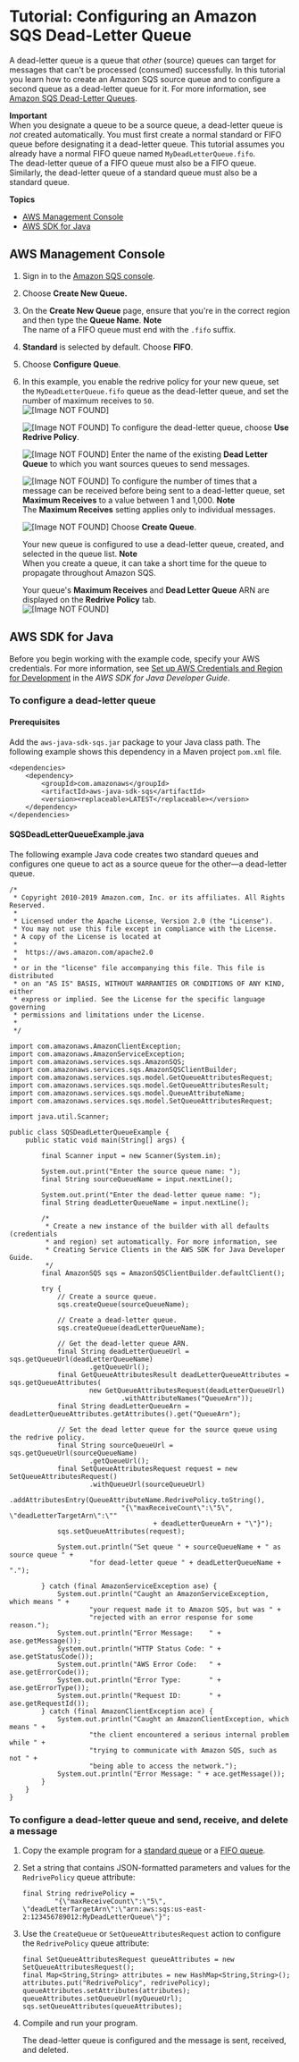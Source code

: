 # Tutorial: Configuring an Amazon SQS Dead\-Letter Queue<a name="sqs-configure-dead-letter-queue"></a>

A dead\-letter queue is a queue that *other* \(source\) queues can target for messages that can't be processed \(consumed\) successfully\. In this tutorial you learn how to create an Amazon SQS source queue and to configure a second queue as a dead\-letter queue for it\. For more information, see [Amazon SQS Dead\-Letter Queues](sqs-dead-letter-queues.md)\.

**Important**  
When you designate a queue to be a source queue, a dead\-letter queue is *not* created automatically\. You must first create a normal standard or FIFO queue before designating it a dead\-letter queue\. This tutorial assumes you already have a normal FIFO queue named `MyDeadLetterQueue.fifo`\.  
The dead\-letter queue of a FIFO queue must also be a FIFO queue\. Similarly, the dead\-letter queue of a standard queue must also be a standard queue\.

**Topics**
+ [AWS Management Console](#configure-dead-letter-queue-console)
+ [AWS SDK for Java](#configure-dead-letter-queue-java)

## AWS Management Console<a name="configure-dead-letter-queue-console"></a>

1. Sign in to the [Amazon SQS console](https://console.aws.amazon.com/sqs/)\.

1. Choose **Create New Queue\.**

1. On the **Create New Queue** page, ensure that you're in the correct region and then type the **Queue Name**\.
**Note**  
The name of a FIFO queue must end with the `.fifo` suffix\.

1. **Standard** is selected by default\. Choose **FIFO**\.

1. Choose **Configure Queue**\.

1. In this example, you enable the redrive policy for your new queue, set the `MyDeadLetterQueue.fifo` queue as the dead\-letter queue, and set the number of maximum receives to `50`\.  
![\[Image NOT FOUND\]](http://docs.aws.amazon.com/AWSSimpleQueueService/latest/SQSDeveloperGuide/images/sqs-tutorials-creating-dead-letter-queue-configure-parameters.png)

   ![\[Image NOT FOUND\]](http://docs.aws.amazon.com/AWSSimpleQueueService/latest/SQSDeveloperGuide/images/number-1-red.png) To configure the dead\-letter queue, choose **Use Redrive Policy**\.

   ![\[Image NOT FOUND\]](http://docs.aws.amazon.com/AWSSimpleQueueService/latest/SQSDeveloperGuide/images/number-2-red.png) Enter the name of the existing **Dead Letter Queue** to which you want sources queues to send messages\.

   ![\[Image NOT FOUND\]](http://docs.aws.amazon.com/AWSSimpleQueueService/latest/SQSDeveloperGuide/images/number-3-red.png) To configure the number of times that a message can be received before being sent to a dead\-letter queue, set **Maximum Receives** to a value between 1 and 1,000\.
**Note**  
The **Maximum Receives** setting applies only to individual messages\.

   ![\[Image NOT FOUND\]](http://docs.aws.amazon.com/AWSSimpleQueueService/latest/SQSDeveloperGuide/images/number-4-red.png) Choose **Create Queue**\.

   Your new queue is configured to use a dead\-letter queue, created, and selected in the queue list\.
**Note**  
When you create a queue, it can take a short time for the queue to propagate throughout Amazon SQS\.

   Your queue's **Maximum Receives** and **Dead Letter Queue** ARN are displayed on the **Redrive Policy** tab\.  
![\[Image NOT FOUND\]](http://docs.aws.amazon.com/AWSSimpleQueueService/latest/SQSDeveloperGuide/images/sqs-tutorials-creating-dead-letter-queue-redrive-policy.png)

## AWS SDK for Java<a name="configure-dead-letter-queue-java"></a>

Before you begin working with the example code, specify your AWS credentials\. For more information, see [Set up AWS Credentials and Region for Development](https://docs.aws.amazon.com/sdk-for-java/v1/developer-guide/setup-credentials.html) in the *AWS SDK for Java Developer Guide*\.

### To configure a dead\-letter queue<a name="configure-dead-letter-queue-java-api"></a>

#### Prerequisites<a name="configure-dead-letter-queue-java-api-prerequisites"></a>

Add the `aws-java-sdk-sqs.jar` package to your Java class path\. The following example shows this dependency in a Maven project `pom.xml` file\.

```
<dependencies>
    <dependency>
        <groupId>com.amazonaws</groupId>
        <artifactId>aws-java-sdk-sqs</artifactId>
        <version><replaceable>LATEST</replaceable></version>
    </dependency>
</dependencies>
```

#### SQSDeadLetterQueueExample\.java<a name="configure-dead-letter-queue-java-code"></a>

The following example Java code creates two standard queues and configures one queue to act as a source queue for the other—a dead\-letter queue\.

```
/*
 * Copyright 2010-2019 Amazon.com, Inc. or its affiliates. All Rights Reserved.
 *
 * Licensed under the Apache License, Version 2.0 (the "License").
 * You may not use this file except in compliance with the License.
 * A copy of the License is located at
 *
 *  https://aws.amazon.com/apache2.0
 *
 * or in the "license" file accompanying this file. This file is distributed
 * on an "AS IS" BASIS, WITHOUT WARRANTIES OR CONDITIONS OF ANY KIND, either
 * express or implied. See the License for the specific language governing
 * permissions and limitations under the License.
 *
 */

import com.amazonaws.AmazonClientException;
import com.amazonaws.AmazonServiceException;
import com.amazonaws.services.sqs.AmazonSQS;
import com.amazonaws.services.sqs.AmazonSQSClientBuilder;
import com.amazonaws.services.sqs.model.GetQueueAttributesRequest;
import com.amazonaws.services.sqs.model.GetQueueAttributesResult;
import com.amazonaws.services.sqs.model.QueueAttributeName;
import com.amazonaws.services.sqs.model.SetQueueAttributesRequest;

import java.util.Scanner;

public class SQSDeadLetterQueueExample {
    public static void main(String[] args) {

        final Scanner input = new Scanner(System.in);

        System.out.print("Enter the source queue name: ");
        final String sourceQueueName = input.nextLine();

        System.out.print("Enter the dead-letter queue name: ");
        final String deadLetterQueueName = input.nextLine();

        /*
         * Create a new instance of the builder with all defaults (credentials
         * and region) set automatically. For more information, see
         * Creating Service Clients in the AWS SDK for Java Developer Guide.
         */
        final AmazonSQS sqs = AmazonSQSClientBuilder.defaultClient();

        try {
            // Create a source queue.
            sqs.createQueue(sourceQueueName);

            // Create a dead-letter queue.
            sqs.createQueue(deadLetterQueueName);

            // Get the dead-letter queue ARN.
            final String deadLetterQueueUrl = sqs.getQueueUrl(deadLetterQueueName)
                    .getQueueUrl();
            final GetQueueAttributesResult deadLetterQueueAttributes = sqs.getQueueAttributes(
                    new GetQueueAttributesRequest(deadLetterQueueUrl)
                            .withAttributeNames("QueueArn"));
            final String deadLetterQueueArn = deadLetterQueueAttributes.getAttributes().get("QueueArn");

            // Set the dead letter queue for the source queue using the redrive policy.
            final String sourceQueueUrl = sqs.getQueueUrl(sourceQueueName)
                    .getQueueUrl();
            final SetQueueAttributesRequest request = new SetQueueAttributesRequest()
                    .withQueueUrl(sourceQueueUrl)
                    .addAttributesEntry(QueueAttributeName.RedrivePolicy.toString(),
                            "{\"maxReceiveCount\":\"5\", \"deadLetterTargetArn\":\""
                                    + deadLetterQueueArn + "\"}");
            sqs.setQueueAttributes(request);

            System.out.println("Set queue " + sourceQueueName + " as source queue " +
                    "for dead-letter queue " + deadLetterQueueName + ".");

        } catch (final AmazonServiceException ase) {
            System.out.println("Caught an AmazonServiceException, which means " +
                    "your request made it to Amazon SQS, but was " +
                    "rejected with an error response for some reason.");
            System.out.println("Error Message:    " + ase.getMessage());
            System.out.println("HTTP Status Code: " + ase.getStatusCode());
            System.out.println("AWS Error Code:   " + ase.getErrorCode());
            System.out.println("Error Type:       " + ase.getErrorType());
            System.out.println("Request ID:       " + ase.getRequestId());
        } catch (final AmazonClientException ace) {
            System.out.println("Caught an AmazonClientException, which means " +
                    "the client encountered a serious internal problem while " +
                    "trying to communicate with Amazon SQS, such as not " +
                    "being able to access the network.");
            System.out.println("Error Message: " + ace.getMessage());
        }
    }
}
```

### To configure a dead\-letter queue and send, receive, and delete a message<a name="configure-dead-letter-queue-send-receive-delete-message-java-api"></a>

1. Copy the example program for a [standard queue](standard-queues-getting-started-java.md) or a [FIFO queue](FIFO-queues-getting-started-java.md)\.

1. Set a string that contains JSON\-formatted parameters and values for the `RedrivePolicy` queue attribute:

   ```
   final String redrivePolicy = 
           "{\"maxReceiveCount\":\"5\", \"deadLetterTargetArn\":\"arn:aws:sqs:us-east-2:123456789012:MyDeadLetterQueue\"}";
   ```

1. Use the `CreateQueue` or `SetQueueAttributesRequest` action to configure the `RedrivePolicy` queue attribute:

   ```
   final SetQueueAttributesRequest queueAttributes = new SetQueueAttributesRequest();
   final Map<String,String> attributes = new HashMap<String,String>();            
   attributes.put("RedrivePolicy", redrivePolicy);            
   queueAttributes.setAttributes(attributes);
   queueAttributes.setQueueUrl(myQueueUrl);
   sqs.setQueueAttributes(queueAttributes);
   ```

1. Compile and run your program\.

   The dead\-letter queue is configured and the message is sent, received, and deleted\.